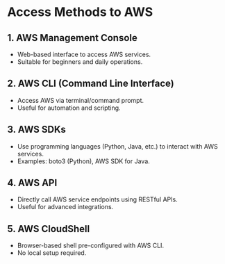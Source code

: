 # Access Methods to AWS

## 1. AWS Management Console
- Web-based interface to access AWS services.
- Suitable for beginners and daily operations.

## 2. AWS CLI (Command Line Interface)
- Access AWS via terminal/command prompt.
- Useful for automation and scripting.

## 3. AWS SDKs
- Use programming languages (Python, Java, etc.) to interact with AWS services.
- Examples: boto3 (Python), AWS SDK for Java.

## 4. AWS API
- Directly call AWS service endpoints using RESTful APIs.
- Useful for advanced integrations.

## 5. AWS CloudShell
- Browser-based shell pre-configured with AWS CLI.
- No local setup required.
